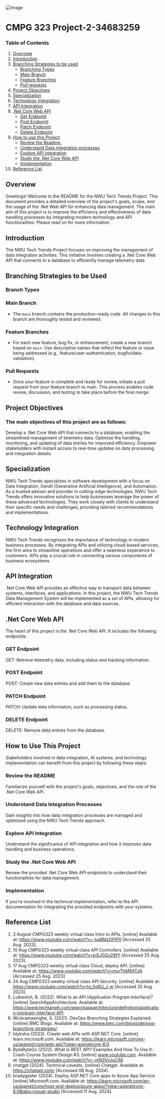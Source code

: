 ![image](https://github.com/Champagne27/CMPG-323-Project-2-34683259/blob/main/image.png)
# CMPG 323 Project-2-34683259
### Table of Contents
1. [Overview](#overview)
2. [Introduction](#introduction)
3. [Branching Strategies to be used](#branching-strategies-to-be-used)
   - [Branching Types](#branching-types)
   - [Main Branch](#main-branch)
   - [Feature Branches](#feature-branches)
   - [Pull requests](#pull-requests)
5. [Project Objectives](#project-objectives)
6. [Specialization](#specialization)
7. [Technology Integration](#technology-integration)
8. [API Integration](#api-integration)
9. [.Net Core Web API](#net-core-web-api)
   - [Get Endpoint](#get-endpoint)
   - [Post Endpoint](#post-endpoint)
   - [Patch Endpoint](#patch-endpoint)
   - [Delete Endpoint](#delete-endpoint)
10. [How to use this Project](#how-to-use-this-project)
    - [Review the Readme.](#review-the-readme)
    - [Understand Data integration processes](#understand-data-integration-processes)
    - [Explore API integration](#explore-api-integration)
    - [Study the .Net Core Web API](#study-the-net-core-web-api)
    - [Implementation](#implementation)
11. [Reference List](#reference-list)
  
## Overview
Greetings! Welcome to the README for the NWU Tech Trends Project. This document provides a detailed overview of the project's goals, scope, and the usage of the .Net Web API for enhancing data management. The main aim of this project is to improve the efficiency and effectiveness of data handling processes by integrating modern technology and API functionalities. Please read on for more information.

## Introduction
The NWU Tech Trends Project focuses on improving the management of data integration activities. This initiative involves creating a .Net Core Web API that connects to a database to efficiently manage telemetry data.

## Branching Strategies to be Used
### Branch Types
### Main Branch
- The `main` branch contains the production-ready code. All changes to this branch are thoroughly tested and reviewed.
### Feature Branches
- For each new feature, bug fix, or enhancement, create a new branch based on `main`. Use descriptive names that reflect the feature or issue being addressed (e.g., feature/user-authentication, bugfix/data-validation).
### Pull Requests
- Once your feature is complete and ready for review, initiate a pull request from your feature branch to main. This process enables code review, discussion, and testing to take place before the final merge.
  
## Project Objectives
### The main objectives of this project are as follows:
Develop a .Net Core Web API that connects to a database, enabling the streamlined management of telemetry data.
Optimize the handling, monitoring, and updating of data entries for improved efficiency.
Empower stakeholders with instant access to real-time updates on data processing and integration details.

## Specialization
NWU Tech Trends specializes in software development with a focus on Data Integration, GenAI (Generative Artificial Intelligence), and Automation. As a trusted advisor and provider in cutting-edge technologies, NWU Tech Trends offers innovative solutions to help businesses leverage the power of these advanced technologies. They work closely with clients to understand their specific needs and challenges, providing tailored recommendations and implementations.

## Technology Integration
NWU Tech Trends recognizes the importance of technology in modern business processes. By integrating APIs and utilizing cloud-based services, the firm aims to streamline operations and offer a seamless experience to customers. APIs play a crucial role in connecting various components of business ecosystems.

## API Integration
.Net Core Web API provides an effective way to transport data between systems, interfaces, and applications. In this project, the NWU Tech Trends Data Management System will be implemented as a set of APIs, allowing for efficient interaction with the database and data sources.

## .Net Core Web API
The heart of this project is the .Net Core Web API. It includes the following endpoints:
### GET Endpoint
GET: Retrieve telemetry data, including status and tracking information.
### POST Endpoint
POST: Create new data entries and add them to the database.
### PATCH Endpoint
PATCH: Update data information, such as processing status.
### DELETE Endpoint
DELETE: Remove data entries from the database.

## How to Use This Project
Stakeholders involved in data integration, AI systems, and technology implementation can benefit from this project by following these steps:
### Review the README
Familiarize yourself with the project's goals, objectives, and the role of the .Net Core Web API.
### Understand Data Integration Processes
Gain insights into how data integration processes are managed and optimized using the NWU Tech Trends approach.
### Explore API Integration
Understand the significance of API integration and how it improves data handling and business operations.
### Study the .Net Core Web API
Review the provided .Net Core Web API endpoints to understand their functionalities for data management.
### Implementation
If you're involved in the technical implementation, refer to the API documentation for integrating the provided endpoints with your systems.

## Reference List
1. 3 August CMPG323 weekly virtual class Intro to APIs. [online] Available at: https://www.youtube.com/watch?v=-kaBMzOPiP0 [Accessed 25 Aug. 2023].
2. 10 Aug CMPG323 weekly virtual class API Controllers. [online] Available at: https://www.youtube.com/watch?v=kiSJGGy29fY [Accessed 25 Aug. 2023].
3. 17 Aug CMPG323 weekly virtual class Cloud, deploy API. [online] Available at: https://www.youtube.com/watch?v=murThM9ATJA [Accessed 25 Aug. 2023]
4. 24 Aug CMPG323 weekly virtual class API Security. [online] Available at: https://www.youtube.com/watch?v=tg_0o6U_J-w [Accessed 25 Aug. 2023].
5. Lutkevich, B. (2022). What Is an API (Application Program Interface)? [online] SearchAppArchitecture. Available at: https://www.techtarget.com/searchapparchitecture/definition/application-program-interface-API.
6. Wickramasinghe, S. (2021). DevOps Branching Strategies Explained. [online] BMC Blogs. Available at: https://www.bmc.com/blogs/devops-branching-strategies/.
7. tdykstra (2023). Create web APIs with ASP.NET Core. [online] learn.microsoft.com. Available at: https://learn.microsoft.com/en-us/aspnet/core/web-api/?view=aspnetcore-8.0.
8. ByteByteGo (2022). What Is REST API? Examples And How To Use It: Crash Course System Design #3. [online] www.youtube.com. Available at: https://www.youtube.com/watch?v=-mN3VyJuCjM.
9. chatgpt (2024). Technical caveats. [online] Chatgpt. Available at: https://chatgpt.com/ [Accessed 08 Aug. 2024].
10. bradygaster (2024). Deploy ASP.NET Core apps to Azure App Service. [online] Microsoft.com. Available at: https://learn.microsoft.com/en-us/aspnet/core/host-and-deploy/azure-apps/?view=aspnetcore-8.0&tabs=visual-studio [Accessed 11 Aug. 2024].
